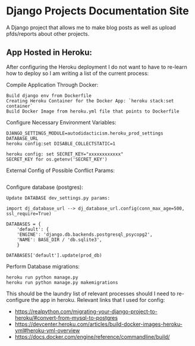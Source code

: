 # Django Projects Documentation Site 
A Django project that allows me to make blog posts as well as upload pfds/reports about other projects.

## App Hosted in Heroku:
After configuring the Heroku deployment I do not want to have to re-learn how to deploy so I am writing a list of the current process:


Compile Application Through Docker:
```
Build django env from Dockerfile 
Creating Heroku Container for the Docker App: `heroku stack:set container`
Build Docker Image from heroku.yml file that points to Dockerfile
```

Configure Necessary Environment Variables:
```
DJANGO_SETTINGS_MODULE=autodidacticism.heroku_prod_settings
DATABASE_URL
heroku config:set DISABLE_COLLECTSTATIC=1

heroku config: set SECRET_KEY="xxxxxxxxxxxx"
SECRET_KEY for os.getenv('SECRET_KEY')
```


External Config of Possible Conflict Params:
```
```

Configure database (postgres):
```
Update DATABASE dev_settings.py params:

import dj_database_url --> dj_database_url.config(conn_max_age=500, ssl_require=True)

DATABASES = {
	'default': {
    'ENGINE': 'django.db.backends.postgresql_psycopg2',
    'NAME': BASE_DIR / 'db.sqlite3',
	}

DATABASES['default'].update(prod_db)
```

Perform Database migrations:
```
heroku run python manage.py               
heroku run python manage.py makemigrations     
```

This should be the laundry list of relevant processes should I need to re-configure the app in heroku. Relevant links that I used for config:

* https://realpython.com/migrating-your-django-project-to-heroku/#convert-from-mysql-to-postgres
* https://devcenter.heroku.com/articles/build-docker-images-heroku-yml#heroku-yml-overview
* https://docs.docker.com/engine/reference/commandline/build/



  

